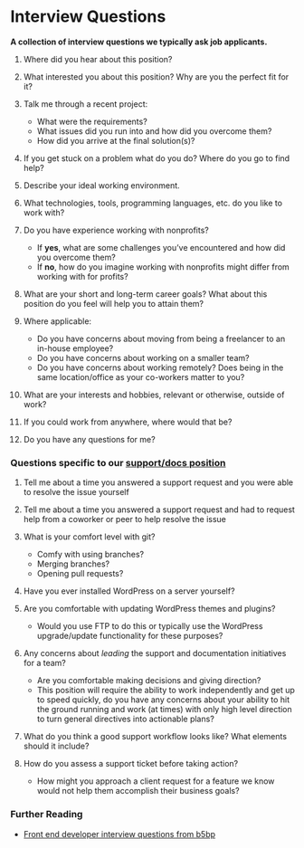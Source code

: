 # Interview Questions

**A collection of interview questions we typically ask job applicants.**

1. Where did you hear about this position?

2. What interested you about this position? Why are you the perfect fit for it?

3. Talk me through a recent project:

    - What were the requirements?
    - What issues did you run into and how did you overcome them?
    - How did you arrive at the final solution(s)?

4. If you get stuck on a problem what do you do? Where do you go to find help?

5. Describe your ideal working environment.

6. What technologies, tools, programming languages, etc. do you like to work with?

7. Do you have experience working with nonprofits?

    - If **yes**, what are some challenges you’ve encountered and how did you overcome them?
    - If **no**, how do you imagine working with nonprofits might differ from working with for profits?

8. What are your short and long-term career goals? What about this position do you feel will help you to attain them?

9. Where applicable:

    - Do you have concerns about moving from being a freelancer to an in-house employee?
    - Do you have concerns about working on a smaller team?
    - Do you have concerns about working remotely? Does being in the same location/office as your co-workers matter to you?

10. What are your interests and hobbies, relevant or otherwise, outside of work? 

11. If you could work from anywhere, where would that be?

12. Do you have any questions for me?

### Questions specific to our [support/docs position](/staffing/job-descriptions/INN-support-training-manager-2015.md)

1. Tell me about a time you answered a support request and you were able to resolve the issue yourself

2. Tell me about a time you answered a support request and had to request help from a coworker or peer to help resolve the issue

3. What is your comfort level with git?
	- Comfy with using branches?
	- Merging branches?
	- Opening pull requests?

4. Have you ever installed WordPress on a server yourself?

5. Are you comfortable with updating WordPress themes and plugins?
	- Would you use FTP to do this or typically use the WordPress upgrade/update functionality for these purposes?

6. Any concerns about *leading* the support and documentation initiatives for a team?
	- Are you comfortable making decisions and giving direction?
	- This position will require the ability to work independently and get up to speed quickly, do you have any concerns about your ability to hit the ground running and work (at times) with only high level direction to turn general directives into actionable plans?

7. What do you think a good support workflow looks like? What elements should it include?

8. How do you assess a support ticket before taking action?
	- How might you approach a client request for a feature we know would not help them accomplish their business goals?

### Further Reading

- [Front end developer interview questions from b5bp](https://github.com/h5bp/Front-end-Developer-Interview-Questions)
